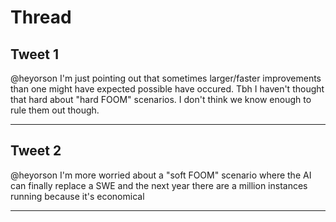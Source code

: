 # Thread

## Tweet 1

@heyorson I'm just pointing out that sometimes larger/faster improvements than one might have expected possible have occured. Tbh I haven't thought that hard about "hard FOOM" scenarios. I don't think we know enough to rule them out though.

---

## Tweet 2

@heyorson I'm more worried about a "soft FOOM" scenario where the AI can finally replace a SWE and the next year there are a million instances running because it's economical

---

